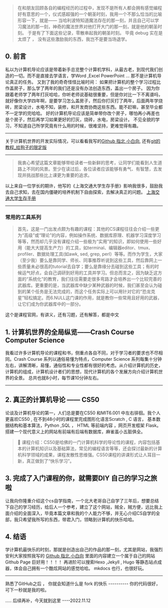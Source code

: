 > 在和朋友回顾各自的编程经历的过程中，发现不是所有人都会拥有感觉编程好有意思的一个，仪式感超强的一个朝圣时刻，我用一个不那么恰当的比喻形容一下，就是——
> 当哈利波特知道魔法存在的那一刻，并且自己可以学习魔法的那一刻，神奇的魔法世界对他打开大门的那一刻，就是他的朝圣时刻。
> 于是有了下面这些记录，零散串起我的朝圣时刻。
> 毕竟 debug 实在是太烦了 ， 没有这些激励我的东西，我岂不是要当场退学。


## 0. 前言
私以为计算机导论应该是带着新手总览整个计算机学科，从最古老，到现代我们创造的一切。而不是直接去学语言，学Word ,Excel PowerPoint ... 那不是计算机导论真正的任务。
又到了我的奇奇怪怪比喻时间：
如果把计算机的整个学习过程比作盖房子，那么学了两年的我们还是没有办法创造东西，盖出一个房子。
因为你跟着老师学了两年打灰哈哈，你听老师说基础很重要，但是你对比一下不离谱吗，就好像你大学四年啊，是要学习怎么盖房子，然后你打灰打了两年，后面两年学烧砖，房梁设计，水电不知，装修，和开发商协商这些东西。能不赶嘛，甚至毕业都不一定学的完哈哈。
好的计算机导论应该是简单带你改个房子，哪怕再小再差也是个房子，然后再学习如果更好的打灰，烧砖，水电，房梁设计。
不见全貌的学习，不知道自己所学究竟有什么用的时候，很难坚持，更难觉得有趣。

---

关于计算机世界的开发实际情况，可以看看我写的[Github 指北 小白向](https://www.yuque.com/u693751/woygo8/crw0d7), 还有[git的教程_给狗子的限定版](https://www.yuque.com/u693751/woygo8/lwsvgs)

---

> 我衷心希望这篇文章能够带给读者一些新鲜的思考，让同学们能看到人生道路上不同的风景。至少在读过后，各位读者应该能够有勇气、有智慧，去发现并挑战那些比上课更为重要的追求。

以上来自一位学长的期许，他写的《上海交通大学生存手册》影响我很多，鼓励我去自己求知，去在国内僵硬的培养机制下自由探索，去解决真正的问题。
[上海交通大学生存手册](https://survivesjtu.gitbook.io/survivesjtumanual/xu/xu)

---


### 常用的工具系列
> 首先，这是一门出发点颇为有趣的课程：其他的CS课程往往会介绍一些更为“高级”或“理论”的内容，例如操作系统、数据库原理、机器学习深度学习等等，然而却几乎没有课程介绍一些极为“实用”的知识，即如何使用一些好用（能大大提高生产力）的工具，如terminal、编辑器editor、tmux、profiler、数据处理工具(如awk, sed, grep, perl）等等。而作为学生，大家（至少我）要么是靠同学、师长、同事推荐听说到这些工具，然后靠网上一些质量未必很高的tutorial去自学；要么是靠缘分去碰到这些工具；有的时候运气好点，会自己调研到好用的工具并学习。但总而言之，因为缺乏这方面的“系统化”的教育，我们往往需要走很多弯路才会培养出一个比较完善的武器库。更重要的是，当武器库中缺少某种武器的时候，我们甚至会认为碰到的某个任务是无法完成的，而这个任务实际上可以用针对它的“恐龙克星”轻松搞定。而6.NULL这门课的作用，就是教你一些常用且好用的武器，让它们成为你武器库中的一部分。

这个是课程官网，有讲义，还有习题，还有解答，都是中文


## 1. 计算机世界的全局纵览——Crash Course Computer Science
   我看过许多计算机导论的课程和书，侧重点各自不同，对于学习者的要求也不尽相同。Crash Course 系列以通俗易懂为特点，Computer Science 系列每集十分钟左右，讲解清晰，易懂，通俗性和专业性都有很好的考虑。从介绍计算机的历史，计算机的组成，计算机设计者们的思想，现代计算机的各个发展方向介绍计算机世界的全景。
总共也就8小时，每节课10分钟左右。

---


## 2. 真正的计算机导论 —— CS50 
 论谈及计算机导论的第一，人们总是要在CS50 和MIT6.001 中左右徘徊。我个人更喜欢CS50 , 在不到48小时的课程里完成图形化语言Scratch , C 语言， 基本数据结构和基本算法，Python ,SQL ， HTML 等前端内容 ，网页开发框架 Flask。搭建一个现代意义上的网站有前端有后端有数据库，麻雀虽小五脏俱全。

> 🎨 课程介绍：CS50是哈佛的一门计算机科学的导论性的课程，内容包括基本的计算机知识以及基础算法，常见的编程语言等等，还会探讨最新的计算机科学领域的成果，课程发散性思维强。CS50课程的讲课形式让人耳目一新，真正做到了“快乐学习”。



## 3.  完成了入门课程的你，就需要DIY 自己的学习之旅啦
 让我向你隆重介绍这个cs自学指南，一个北大老哥自己自学了三年后，想要总结下自己的学习经历，给后人一个参考，建立了这个网站，贼全，贼方便，远比我上面介绍的全面深入，毕竟本篇文章和我的个人能力不够，并无心介绍CS自学的全部，我只希望我所写的东西，带君入门，领略到计算机的快乐哈哈。


## 4. 结语 
学计算机最快乐的时刻，那就是创造出自己的作品的那一刻，尤其是网站，我强烈安利大家按照我写的
[Github 指北 小白向](https://www.yuque.com/u693751/woygo8/crw0d7)
里面的内容建立一个属于自己的网站  Github Page 巨好用！！！！
再进阶可以搜索Hexo ,Jekyll , Hugo 等静态站点成器，体会自己拥有一个酷炫网站的感觉哈哈。
mkdocs 也行，也很好玩。

---

熟悉了GitHub之后 ， 你就会知道什么是 
fork 的快乐  ---------- 你的代码很好，可下一秒就是我的啦。


.....
后续再补，今天就到这里    ----2022.11.12

